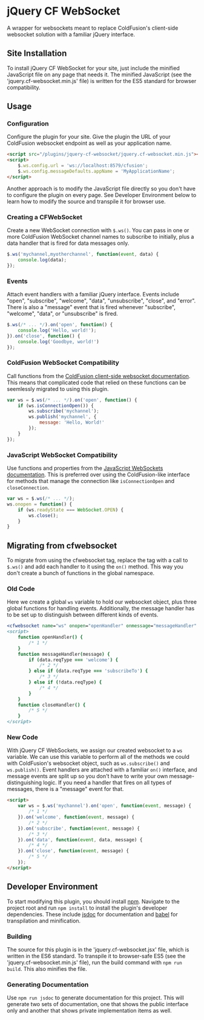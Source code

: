 # jQuery CF WebSocket
A wrapper for websockets meant to replace ColdFusion's client-side websocket solution with a familiar jQuery interface.

## Site Installation
To install jQuery CF WebSocket for your site, just include the minified JavaScript file on any page that needs it. The minified JavaScript (see the 'jquery.cf-websocket.min.js' file) is written for the ES5 standard for browser compatibility.

## Usage

### Configuration
Configure the plugin for your site. Give the plugin the URL of your ColdFusion websocket endpoint as well as your application name.
```html
<script src="/plugins/jquery-cf-websocket/jquery.cf-websocket.min.js"></script>
<script>
    $.ws.config.url = 'ws://localhost:8579/cfusion';
    $.ws.config.messageDefaults.appName = 'MyApplicationName';
</script>
```

Another approach is to modify the JavaScript file directly so you don't have to configure the plugin on every page. See Developer Environment below to learn how to modify the source and transpile it for browser use.

### Creating a CFWebSocket
Create a new WebSocket connection with `$.ws()`. You can pass in one or more ColdFusion WebSocket channel names to subscribe to initially, plus a data handler that is fired for data messages only.
```javascript
$.ws('mychannel,myotherchannel', function(event, data) {
    console.log(data);
});
```

### Events
Attach event handlers with a familiar jQuery interface. Events include "open", "subscribe", "welcome", "data", "unsubscribe", "close", and "error". There is also a "message" event that is fired whenever "subscribe", "welcome", "data", or "unsubscribe" is fired.
```javascript
$.ws(/* ... */).on('open', function() {
    console.log('Hello, world!');
}).on('close', function() {
    console.log('Goodbye, world!')
});
```

### ColdFusion WebSocket Compatibility
Call functions from the [ColdFusion client-side websocket documentation](https://helpx.adobe.com/coldfusion/developing-applications/coldfusion-and-html-5/using-coldfusion-websocket/using-websocket-to-broadcast-messages.html#UsingtheWebSocketJavaScriptfunctions). This means that complicated code that relied on these functions can be seemlessly migrated to using this plugin.
```javascript
var ws = $.ws(/* ... */).on('open', function() {
    if (ws.isConnectionOpen()) {
        ws.subscribe('mychannel');
        ws.publish('mychannel', {
            message: 'Hello, World!'
        });
    }
});
```

### JavaScript WebSocket Compatibility
Use functions and properties from the [JavaScript WebSockets documentation](https://developer.mozilla.org/en-US/docs/Web/API/WebSocket). This is preferred over using the ColdFusion-like interface for methods that manage the connection like `isConnectionOpen` and `closeConnection`.
```javascript
var ws = $.ws(/* ... */);
ws.onopen = function() {
    if (ws.readyState === WebSocket.OPEN) {
        ws.close();
    }
}
```

## Migrating from cfwebsocket
To migrate from using the cfwebsocket tag, replace the tag with a call to `$.ws()` and add each handler to it using the `on()` method. This way you don't create a bunch of functions in the global namespace.

### Old Code
Here we create a global `ws` variable to hold our websocket object, plus three global functions for handling events. Additionally, the message handler has to be set up to distinguish between different kinds of events.
```coldfusion
<cfwebsocket name="ws" onopen="openHandler" onmessage="messageHandler" onclose="closeHandler" subscribeto="mychannel" />
<script>
    function openHandler() {
        /* 1 */
    }
    function messageHandler(message) {
        if (data.reqType === 'welcome') {
            /* 2 */
        } else if (data.reqType === 'subscribeTo') {
            /* 3 */
        } else if (!data.reqType) {
            /* 4 */
        }
    }
    function closeHandler() {
        /* 5 */
    }
</script>
```

### New Code
With jQuery CF WebSockets, we assign our created websocket to a `ws` variable. We can use this variable to perform all of the methods we could with ColdFusion's websocket object, such as `ws.subscribe()` and `ws.publish()`. Event handlers are attached with a familiar `on()` interface, and message events are split up so you don't have to write your own message-distinguishing logic. If you need a handler that fires on all types of messages, there is a "message" event for that.
```html
<script>
    var ws = $.ws('mychannel').on('open', function(event, message) {
        /* 1 */
    }).on('welcome', function(event, message) {
        /* 2 */
    }).on('subscribe', function(event, message) {
        /* 3 */
    }).on('data', function(event, data, message) {
        /* 4 */
    }).on('close', function(event, message) {
        /* 5 */
    });
</script>
```

## Developer Environment
To start modifying this plugin, you should install [npm](https://www.npmjs.com/). Navigate to the project root and run `npm install` to install the plugin's developer dependencies. These include [jsdoc](http://usejsdoc.org/) for documentation and [babel](https://babeljs.io/) for transpilation and minification.

### Building
The source for this plugin is in the 'jquery.cf-websocket.jsx' file, which is written in the ES6 standard. To transpile it to browser-safe ES5 (see the 'jquery.cf-websocket.min.js' file), run the build command with `npm run build`. This also minifies the file.

### Generating Documentation
Use `npm run jsdoc` to generate documentation for this project. This will generate two sets of documentation, one that shows the public interface only and another that shows private implementation items as well.